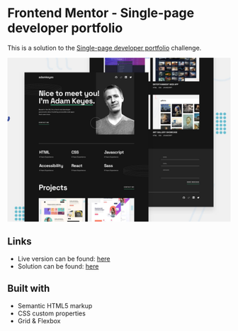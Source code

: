 # Frontend Mentor - Single-page developer portfolio

This is a solution to the [Single-page developer portfolio](https://www.frontendmentor.io/challenges/singlepage-developer-portfolio-bBVj2ZPi-x) challenge.

![Design preview for the Single-page developer portfolio challenge](./design/preview.jpg)

## Links

- Live version can be found: [here]()
- Solution can be found: [here]()

## Built with

- Semantic HTML5 markup
- CSS custom properties
- Grid & Flexbox
